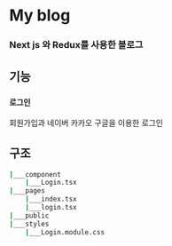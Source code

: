 # My blog
### Next js 와 Redux를 사용한 블로그

## 기능

### `로그인`
회원가입과 네이버 카카오 구글을 이용한 로그인


## 구조
```bash
|___component
    |___Login.tsx
|___pages
    |___index.tsx
    |___login.tsx
|___public
|___styles
    |___Login.module.css
```
